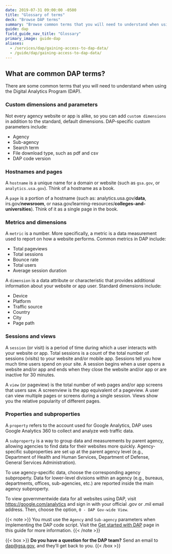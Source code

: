 ```yaml
---
date: 2019-07-31 09:00:00 -0500
title: "Glossary of terms"
deck: "Browse DAP terms"
summary: "Browse common terms that you will need to understand when using DAP."
guide: dap
field_guide_nav_title: "Glossary"
primary_image: guide-dap
aliases:
  - /services/dap/gaining-access-to-dap-data/
  - /guide/dap/gaining-access-to-dap-data/
---
```


## What are common DAP terms?

There are some common terms that you will need to understand when using the Digital Analytics Program (DAP).

### Custom dimensions and parameters

Not every agency website or app is alike, so you can add `custom dimensions` in addition to the standard, default dimensions. DAP-specific custom parameters include:

- Agency
- Sub-agency
- Search term 
- File download type, such as pdf and csv
- DAP code version

### Hostnames and pages

A `hostname` is a unique name for a domain or website (such as `gsa.gov`, or `analytics.usa.gov`). Think of a hostname as a book.

A `page` is a portion of a hostname (such as: analytics.usa.gov/**data**, irs.gov/**newsroom**, or nasa.gov/learning-resources/**colleges-and-universities**). Think of it as a single page in the book.

### Metrics and dimensions

A `metric` is a number. More specifically, a metric is a data measurement used to report on how a website performs. Common metrics in DAP include:

- Total pageviews
- Total sessions
- Bounce rate
- Total users
- Average session duration

A `dimension` is a data attribute or characteristic that provides additional information about your website or app user. Standard dimensions include:

- Device
- Platform
- Traffic source
- Country
- City
- Page path

### Sessions and views

A `session` (or visit) is a period of time during which a user interacts with your website or app. Total sessions is a count of the total number of sessions (visits) to your website and/or mobile app. Sessions tell you how much time users spend on your site. A session begins when a user opens a website and/or app and ends when they close the website and/or app or are inactive for 30 minutes. 

A `view` (or pageview) is the total number of web pages and/or app screens that users saw. A screenview is the app equivalent of a pageview. A user can view multiple pages or screens during a single session. Views show you the relative popularity of different pages.

### Properties and subproperties

A `property` refers to the account used for Google Analytics, DAP uses Google Analytics 360 to collect and analyze web traffic data.

A `subproperty` is a way to group data and measurements by parent agency, allowing agencies to find data for their websites more quickly. Agency-specific subproperties are set up at the parent agency level (e.g., Department of Health and Human Services, Department of Defense, General Services Administration). 

To use agency-specific data, choose the corresponding agency subproperty. Data for lower-level divisions within an agency (e.g., bureaus, departments, offices, sub-agencies, etc.) are reported inside the main agency subproperty.

To view governmentwide data for all websites using DAP, visit https://google.com/analytics and sign in with your official .gov or .mil email address. Then, choose the option, `0 - DAP Gov-wide View`.

{{< note >}} 
You must use the `Agency` and `Sub-agency` parameters when implementing the DAP code script. Visit the [Get started with DAP](https://digital.gov/guides/dap/get-started-with-dap/#content-star) page in this guide for more information.
{{< /note >}}

{{< box >}}
**Do you have a question for the DAP team?** Send an email to [dap@gsa.gov](mailto:dap@gsa.gov), and they’ll get back to you.
{{< /box >}}

